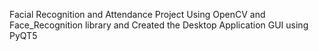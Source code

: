 Facial Recognition and Attendance Project Using OpenCV and Face_Recognition library and Created the Desktop Application GUI using PyQT5
